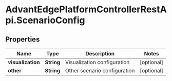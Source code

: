 # AdvantEdgePlatformControllerRestApi.ScenarioConfig

## Properties
Name | Type | Description | Notes
------------ | ------------- | ------------- | -------------
**visualization** | **String** | Visualization configuration | [optional] 
**other** | **String** | Other scenario configuration | [optional] 


